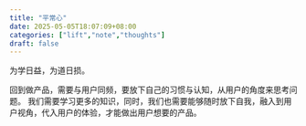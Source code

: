 ```yaml
---
title: "平常心"
date: 2025-05-05T18:07:09+08:00
categories: ["lift","note","thoughts"]
draft: false
---
```


为学日益，为道日损。

回到做产品，需要与用户同频，要放下自己的习惯与认知，从用户的角度来思考问题。
我们需要学习更多的知识，同时，我们也需要能够随时放下自我，融入到用户视角，代入用户的体验，才能做出用户想要的产品。





